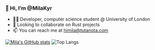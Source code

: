 ### 👋 Hi, I’m @MilaKyr

- 🧑‍🦳 Developer, computer science student @ University of London
- 🤝 Looking to collaborate on Rust projects
- 📫 You can reach me at [himila@tutanota.com](mailto:himila@tutanota.com)

<!---
MilaKyr/MilaKyr is a ✨ special ✨ repository because its `README.md` (this file) appears on your GitHub profile.
You can click the Preview link to take a look at your changes.
--->
[![Mila's GitHub stats](https://github-readme-stats.vercel.app/api?username=MilaKyr&show=prs_merged,prs_merged_percentage&theme=tokyonight&include_all_commits=True)](https://github.com/anuraghazra/github-readme-stats)
![Top Langs](https://github-readme-stats.vercel.app/api/top-langs/?username=MilaKyr&theme=tokyonight&layout=compact&size_weight=0.5&count_weight=0.5)
